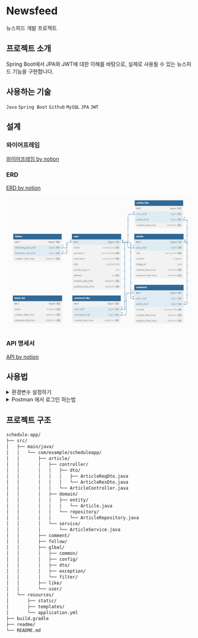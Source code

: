 # Newsfeed

뉴스피드 개발 프로젝트

## 프로젝트 소개

Spring Boot에서 JPA와 JWT에 대한 이해를 바탕으로, 실제로 사용될 수 있는 뉴스피드 기능을 구현합니다.

## 사용하는 기술

`Java` `Spring Boot` `Github` `MySQL` `JPA` `JWT`

## 설계

### 와이어프레임
[와이어프레임 by notion](https://www.notion.so/teamsparta/2002dc3ef51480a0a2b0c849619fad30)

### ERD

[ERD by notion](https://www.notion.so/teamsparta/ERD-2002dc3ef51480d58ca8eed56bd0218c)

![erd.png](readme/erd.png)

### API 명세서
[API by notion](https://www.notion.so/teamsparta/API-2002dc3ef514809ab0a2d060b1757a19)


## 사용법

<details>
<summary> 환경변수 설정하기 </summary>

---

### 0. 현재 설정

현재 설정에 따라 환경 변수 `DB_URL`, `DB_USERNAME`, `DB_PASSWORD` 을 설정해야하는 상황

```yaml
spring:
  datasource:
    url: ${DB_URL}
    username: ${DB_USERNAME}
    password: ${DB_PASSWORD}
```

### 1. 환경변수 설정하기

![envGuide1.png.png](readme/envGuide1.png)

### 2. 옵션 추가하기

`빌드 및 실행` 항목의   <u>옵션 수정(M)</u> 선택

아래 내용 체크 표시

    환경변수
    VM 옵션 추가

1. VM 옵션에 `-Dspring.profiles.active=local` 추가
2. <u>환경 변수(E)</u> 의 파일모양 📄 선택

![envGuide2.png](readme/envGuide2.png)

### 3. 환경변수 설정하기

필요한 환경변수 추가 후 적용

![envGuide3.png](readme/envGuide3.png)
![envGuide4.png](readme/envGuide4.png)
---

</details>

<details>

<summary> Postman 에서 로그인 하는법 </summary>

1. 로그인 후, token의 Bearer 뒷부분을 복사한다.

![loginGuide1.png](readme/loginGuide1.png)

2. 로그인이 필요한 api 요청에서, **Auth의 Auth Type**에 **Bearer Token**을 선택한다.
3. 복사한 토큰을 token에 입력한다.

![loginGuide2.png](readme/loginGuide2.png)

</details>

## 프로젝트 구조
```
schedule-app/
├── src/
│   ├── main/java/
│   │   └── com/example/scheduleapp/
│   │       ├── article/
│   │       │   ├── controller/
│   │       │   │   ├── dto/
│   │       │   │   │   ├── ArticleReqDto.java
│   │       │   │   │   └── ArticleResDto.java
│   │       │   │   └── ArticleController.java
│   │       │   ├── domain/
│   │       │   │   ├── entity/
│   │       │   │   │   └── Article.java
│   │       │   │   └── repository/
│   │       │   │       └── ArticleRepository.java
│   │       │   └── service/
│   │       │       └── ArticleService.java
│   │       ├── comment/
│   │       ├── follow/
│   │       ├── glbal/
│   │       │   ├── common/
│   │       │   ├── config/
│   │       │   ├── dto/
│   │       │   ├── exception/
│   │       │   └── filter/
│   │       ├── like/
│   │       └── user/
│   └── resources/
│       ├── static/
│       ├── templates/
│       └── application.yml
├── build.gradle
├── readme/
└── README.md
```